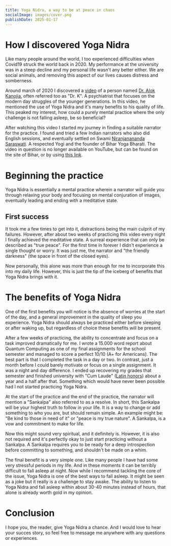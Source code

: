 ```yaml
---
title: Yoga Nidra, a way to be at peace in chaos
socialImage: images/cover.png
publishDate: 2025-01-17
---
```

# How I discovered Yoga Nidra
Like many people around the world, I too experienced difficulties when Covid19 struck the world back in 2020. My performance at the university was in a steep decline and my personal life wasn't any better either. We are social animals, and removing this aspect of our lives causes distress and somberness. 

Around march of 2020 I discovered a [video](https://www.youtube.com/watch?v=mlk0NAA3I48) of a person named [Dr. Alok Kanojia](https://en.wikipedia.org/wiki/Alok_Kanojia), often referred too as "Dr. K". A psychiatrist that focuses on the modern day struggles of the younger generations. In this video, he mentioned the use of Yoga Nidra and it's many benefits to his quality of life. This peaked my interest, how could a purely mental practice where the only challenge is not falling asleep, be so beneficial?

After watching this video I started my journey in finding a suitable narrator for the practice. I found and tried a few Indian narrators who also did English sessions, and eventually settled on Swami [Niranjanananda Saraswati](https://en.wikipedia.org/wiki/Niranjanananda_Saraswati). A respected Yogi and the founder of Bihar Yoga Bharati. The video in question is no longer available on YouTube, but can be found on the site of Bihar, or by using [this link](https://drive.proton.me/urls/EX3E42JXMW#lelifCVqqez6). 

# Beginning the practice
Yoga Nidra is essentially a mental practice wherein a narrator will guide you through relaxing your body and focusing on mental conjuration of images, eventually leading and ending with a meditative state.

## First success
It took me a few times to get into it, distractions being the main culprit of my failures. However, after about two weeks of practicing this video every night I finally achieved the meditative state. 
A surreal experience that can only be described as "true peace". For the first time in forever I didn't experience a single thought or worry. It was just me, the narrator and "the friendly darkness" (the space in front of the closed eyes). 

Now personally, this alone was more than enough for me to incorporate this into my daily life. However, this is just the tip of the iceberg of benefits that Yoga Nidra brings with it. 

# The benefits of Yoga Nidra
One of the first benefits you will notice is the absence of worries at the start of the day, and a general improvement in the quality of sleep you experience. Yoga Nidra should always be practiced either before sleeping or after waking up, but regardless of choice these benefits will be present.

After a few weeks of practicing, the ability to concentrate and focus on a task improved dramatically for me. I wrote a 15.000 word report about Quantum Computing as one of my final assignments for the school semester and managed to score a perfect 10/10 (A+ for Americans). The best part is that I completed the task in a day or two. In contrast, just a month before I could barely motivate or focus on a single assignment. It was a night and day difference. I ended up recovering my grades that semester and finished university with "Cum Laude" ([Latin honors](https://en.wikipedia.org/wiki/Latin_honors)) about a year and a half after that. Something which would have never been possible had I not started practicing Yoga Nidra.

At the start of the practice and the end of the practice, the narrator will mention a "Sankalpa" also referred to as a resolve. In short, this Sankalpa will be your highest truth to follow in your life. It is a way to change or add something to who you are, but should remain simple. An example might be: "Be kind to those in need of it" or "peace is my true nature". A Sankalpa, is a vow and commitment to make for life. 

Now this might sound very spiritual, and it definitely is. However, it is also not required and it's perfectly okay to just start practicing without a Sankalpa. A Sankalpa requires you to be ready for a deep introspection before committing to something, and shouldn't be made on a whim.

The final benefit is a very simple one. Like many people I have had some very stressful periods in my life. And in these moments it can be terribly difficult to fall asleep at night. Now while I recommend tackling the core of the issue, Yoga Nidra is one of the best ways to fall asleep. It might be seen as a joke but it really is a challenge to stay awake. The ability to listen to Yoga Nidra and fall asleep within about 30-40 minutes instead of hours, that alone is already worth gold in my opinion.

# Conclusion
I hope you, the reader, give Yoga Nidra a chance. And I would love to hear your succes story, so feel free to message me anywhere with any questions or experiences.